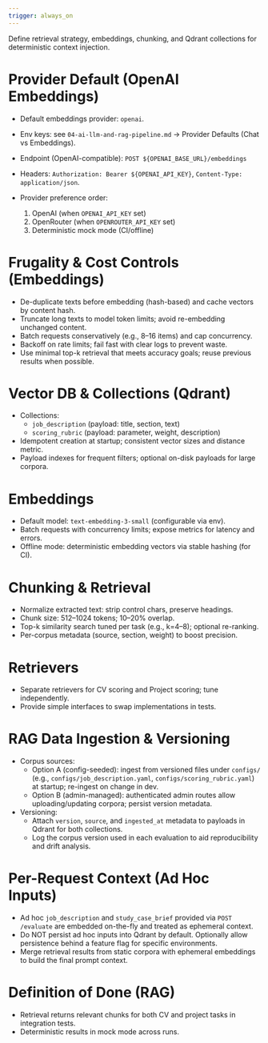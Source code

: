 ```yaml
---
trigger: always_on
---
```


Define retrieval strategy, embeddings, chunking, and Qdrant collections for deterministic context injection.

# Provider Default (OpenAI Embeddings)
- Default embeddings provider: `openai`.
- Env keys: see `04-ai-llm-and-rag-pipeline.md` → Provider Defaults (Chat vs Embeddings).
- Endpoint (OpenAI-compatible): `POST ${OPENAI_BASE_URL}/embeddings`
- Headers: `Authorization: Bearer ${OPENAI_API_KEY}`, `Content-Type: application/json`.

- Provider preference order:
  1) OpenAI (when `OPENAI_API_KEY` set)
  2) OpenRouter (when `OPENROUTER_API_KEY` set)
  3) Deterministic mock mode (CI/offline)

# Frugality & Cost Controls (Embeddings)
- De-duplicate texts before embedding (hash-based) and cache vectors by content hash.
- Truncate long texts to model token limits; avoid re-embedding unchanged content.
- Batch requests conservatively (e.g., 8–16 items) and cap concurrency.
- Backoff on rate limits; fail fast with clear logs to prevent waste.
- Use minimal top-k retrieval that meets accuracy goals; reuse previous results when possible.

# Vector DB & Collections (Qdrant)
- Collections:
  - `job_description` (payload: title, section, text)
  - `scoring_rubric` (payload: parameter, weight, description)
- Idempotent creation at startup; consistent vector sizes and distance metric.
- Payload indexes for frequent filters; optional on-disk payloads for large corpora.

# Embeddings
- Default model: `text-embedding-3-small` (configurable via env).
- Batch requests with concurrency limits; expose metrics for latency and errors.
- Offline mode: deterministic embedding vectors via stable hashing (for CI).

# Chunking & Retrieval
- Normalize extracted text: strip control chars, preserve headings.
- Chunk size: 512–1024 tokens; 10–20% overlap.
- Top-k similarity search tuned per task (e.g., k=4–8); optional re-ranking.
- Per-corpus metadata (source, section, weight) to boost precision.

# Retrievers
- Separate retrievers for CV scoring and Project scoring; tune independently.
- Provide simple interfaces to swap implementations in tests.

# RAG Data Ingestion & Versioning
- Corpus sources:
  - Option A (config-seeded): ingest from versioned files under `configs/` (e.g., `configs/job_description.yaml`, `configs/scoring_rubric.yaml`) at startup; re-ingest on change in dev.
  - Option B (admin-managed): authenticated admin routes allow uploading/updating corpora; persist version metadata.
- Versioning:
  - Attach `version`, `source`, and `ingested_at` metadata to payloads in Qdrant for both collections.
  - Log the corpus version used in each evaluation to aid reproducibility and drift analysis.

# Per-Request Context (Ad Hoc Inputs)
- Ad hoc `job_description` and `study_case_brief` provided via `POST /evaluate` are embedded on-the-fly and treated as ephemeral context.
- Do NOT persist ad hoc inputs into Qdrant by default. Optionally allow persistence behind a feature flag for specific environments.
- Merge retrieval results from static corpora with ephemeral embeddings to build the final prompt context.

# Definition of Done (RAG)
- Retrieval returns relevant chunks for both CV and project tasks in integration tests.
- Deterministic results in mock mode across runs.
